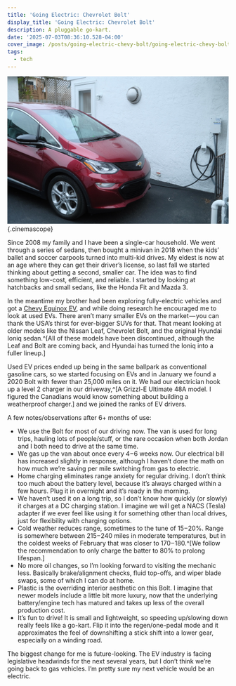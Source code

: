 ```yaml
---
title: 'Going Electric: Chevrolet Bolt'
display_title: 'Going Electric: Chevrolet Bolt'
description: A pluggable go-kart.
date: '2025-07-03T08:36:10.528-04:00'
cover_image: /posts/going-electric-chevy-bolt/going-electric-chevy-bolt-thumb.jpg
tags:
  - tech
---
```


![A red hatchback plugged into a level 2 EV charger.](./going-electric-chevy-bolt.jpg){.cinemascope}


Since 2008 my family and I have been a single-car household. We went through a series of sedans, then bought a minivan in 2018 when the kids’ ballet and soccer carpools turned into multi-kid drives. My eldest is now at an age where they can get their driver’s license, so last fall we started thinking about getting a second, smaller car. The idea was to find something low-cost, efficient, and reliable. I started by looking at hatchbacks and small sedans, like the Honda Fit and Mazda 3. 

In the meantime my brother had been exploring fully-electric vehicles and got a [Chevy Equinox EV](https://www.chevrolet.com/electric/equinox-ev), and while doing research he encouraged me to look at used EVs. There aren’t many smaller EVs on the market — you can thank the USA’s thirst for ever-bigger SUVs for that. That meant looking at older models like the Nissan Leaf, Chevrolet Bolt, and the original Hyundai Ioniq sedan.^[All of these models have been discontinued, although the Leaf and Bolt are coming back, and Hyundai has turned the Ioniq into a fuller lineup.]

Used EV prices ended up being in the same ballpark as conventional gasoline cars, so we started focusing on EVs and in January we found a 2020 Bolt with fewer than 25,000 miles on it. We had our electrician hook up a level 2 charger in our driveway,^[A Grizzl-E Ultimate 48A model. I figured the Canadians would know something about building a weatherproof charger.] and we joined the ranks of EV drivers.

A few notes/observations after 6+ months of use:

* We use the Bolt for most of our driving now. The van is used for long trips, hauling lots of people/stuff, or the rare occasion when both Jordan and I both need to drive at the same time.
* We gas up the van about once every 4 – 6 weeks now. Our electrical bill has increased slightly in response, although I haven’t done the math on how much we’re saving per mile switching from gas to electric.
* Home charging eliminates range anxiety for regular driving. I don’t think too much about the battery level, because it’s always charged within a few hours. Plug it in overnight and it’s ready in the morning.
* We haven’t used it on a long trip, so I don’t know how quickly (or slowly) it charges at a DC charging station. I imagine we will get a NACS (Tesla) adapter if we ever feel like using it for something other than local drives, just for flexibility with charging options.
* Cold weather reduces range, sometimes to the tune of 15 – 20%. Range is somewhere between 215 – 240 miles in moderate temperatures, but in the coldest weeks of February that was closer to 170 – 180.^[We follow the recommendation to only charge the batter to 80% to prolong lifespan.]
* No more oil changes, so I’m looking forward to visiting the mechanic less. Basically brake/alignment checks, fluid top-offs, and wiper blade swaps, some of which I can do at home.
* Plastic is the overriding interior aesthetic on this Bolt. I imagine that newer models include a little bit more luxury, now that the underlying battery/engine tech has matured and takes up less of the overall production cost.
* It’s fun to drive! It is small and lightweight, so speeding up/slowing down really feels like a go-kart. Flip it into the regen/one-pedal mode and it approximates the feel of downshifting a stick shift into a lower gear, especially on a winding road.

The biggest change for me is future-looking. The EV industry is facing legislative headwinds for the next several years, but I don’t think we’re going back to gas vehicles. I’m pretty sure my next vehicle would be an electric.

